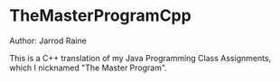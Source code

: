 # TheMasterProgramCpp
Author: Jarrod Raine

This is a C++ translation of my Java Programming Class Assignments, which I nicknamed "The Master Program".
